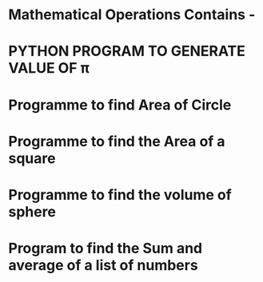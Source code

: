 # Mathematical Operations Contains - 
# PYTHON PROGRAM TO GENERATE VALUE OF π
# Programme to find Area of Circle
# Programme to find the Area of a square
# Programme to find the volume of sphere
# Program to find the Sum and average of a list of numbers
